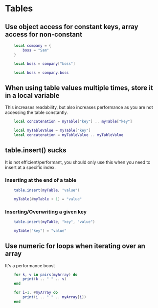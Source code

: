 # Tables

## Use object access for constant keys, array access for non-constant
```lua
    local company = {
        boss = "Sam"
    }
```
```lua title="BAD"
    local boss = company["boss"]
```
```lua title="GOOD"
    local boss = company.boss
```

## When using table values multiple times, store it in a local variable
This increases readability, but also increases performance as you are not accessing the table constantly.
```lua title="BAD"
    local concatenation = myTable["key"] .. myTable["key"]
```
```lua title="GOOD"
    local myTableValue = myTable["key"]
    local concatenation = myTableValue .. myTableValue
```

## table.insert() sucks
It is not efficient/performant, you should only use this when you need to insert at a specific index.
### Inserting at the end of a table
```lua title="BAD"
    table.insert(myTable, "value")
```
```lua title="GOOD"
    myTable[#myTable + 1] = "value"
```
### Inserting/Overwriting a given key
```lua title="BAD"
    table.insert(myTable, "key", "value")
```
```lua title="GOOD"
    myTable["key"] = "value"
```

## Use numeric for loops when iterating over an array
It's a performance boost
```lua title="BAD"
    for k, v in pairs(myArray) do
        print(k .. " " .. v)
    end
```
```lua title="GOOD"
    for i=1, #myArray do
        print(i .. " " .. myArray[i])
    end
```